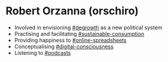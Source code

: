 # Robert Orzanna (orschiro)
- Involved in envisioning [#degrowth](https://degrowth.org/) as a new political system
- Practising and facilitating [#sustainable-consumption](http://scorai.org/)
- Providing happiness to [#online-spreadsheets](https://www.sheetgo.com/) 
- Conceptualising [#digital-consciousness](https://gist.github.com/orschiro/2e1290b49b4e1d6b6195ef52d7c955f6)
- Listening to [#podcasts](https://gist.github.com/orschiro/6d1d4d38c396498fd45b9722701858c9)
